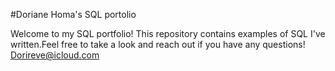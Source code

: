 #Doriane Homa's SQL portolio

Welcome to my SQL portfolio! This repository contains examples of SQL I've written.Feel free to take a look and reach out if you have any questions!
Dorireve@icloud.com
